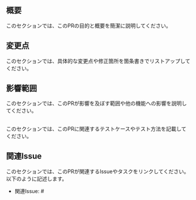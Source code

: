 ## 概要  

このセクションでは、このPRの目的と概要を簡潔に説明してください。  

## 変更点  

このセクションでは、具体的な変更点や修正箇所を箇条書きでリストアップしてください。  


## 影響範囲  

このセクションでは、このPRが影響を及ぼす範囲や他の機能への影響を説明してください。  

##
このセクションでは、このPRに関連するテストケースやテスト方法を記載してください。  


## 関連Issue  

このセクションでは、このPRが関連するIssueやタスクをリンクしてください。以下のように記述します。  

- 関連Issue: #  
